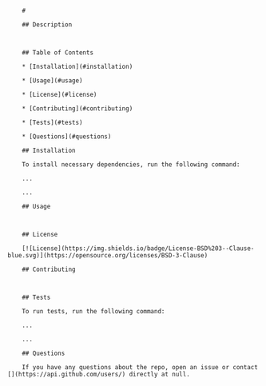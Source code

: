 
        # 

        ## Description

        
        
        ## Table of Contents
        
        * [Installation](#installation)
        
        * [Usage](#usage)
        
        * [License](#license)
        
        * [Contributing](#contributing)
        
        * [Tests](#tests)
        
        * [Questions](#questions)
        
        ## Installation
        
        To install necessary dependencies, run the following command:
        
        ...
        
        ...
        
        ## Usage

        
        
        ## License

        [![License](https://img.shields.io/badge/License-BSD%203--Clause-blue.svg)](https://opensource.org/licenses/BSD-3-Clause)
        
        ## Contributing
        
        

        ## Tests
        
        To run tests, run the following command:
        
        ...
        
        ...
        
        ## Questions
        
        If you have any questions about the repo, open an issue or contact [](https://api.github.com/users/) directly at null.
        
        